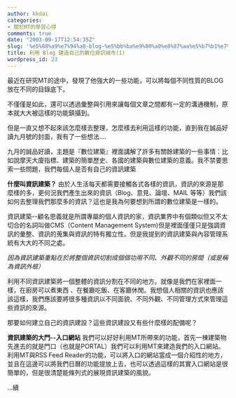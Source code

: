 ```yaml
---
author: kkdai
categories:
- 關於MT的學習心得
comments: true
date: "2003-09-17T12:54:35Z"
slug: '%e5%88%a9%e7%94%a8-blog-%e5%bb%ba%e9%80%a0%e8%87%aa%e5%b7%b1%e7%9a%84%e6%95%b8%e4%bd%8d%e8%b3%87%e8%a8%8a%e5%9f%8e%e5%b8%821'
title: 利用 Blog 建造自己的數位資訊城市(1)
wordpress_id: 23
---
```


最近在研究MT的途中，發現了他強大的一些功能，可以將每個不同性質的BLOG放在不同的目錄底下。

不僅僅是如此，還可以透過彙整與引用來讓每個文章之間都有一定的溝通機制，原本就大大被這樣的功能鎮攝到。


但是一直又想不起來該怎麼樣去整理，怎麼樣去利用這樣的功能，直到我在誠品好讀九月號的封面，我有了一些想法....
<!--more-->
九月的誠品好讀，主題是『數位建築』裡面講解了許多有關餘建築的一些事情：比如說摩天大廈指標、建築的簡單歷史、各國的建築與數位建築的意義。我不禁要思索一些問題，我們每個人是否有自己的資訊建築


**什麼叫資訊建築？**
由於人生活每天都需要接觸各式各樣的資訊，資訊的來源是那麼樣的多，更何況我們產生出來的資訊（Blog、意見、論壇、MAIL  等等）我們該如何去整理我們那麼多的資訊？這也是我為何要想到所謂的數位建築是一樣的。

資訊建築--顧名思義就是所謂專屬的個人資訊的家，資訊業界中有個類似但又不太切合的名詞叫做CMS（Content Management System)但是裡面僅僅只是強調資訊的彙整、資訊的蒐集與資訊的特有獨立性。但是我提到的資訊建築與內容管理系統有大大的不同之處。

_因為資訊建築重點在於將整個資訊切割成個個功用不同、外觀不同的房間（或是稱為資訊外框）_

利用不同資訊建築將一個整體的資訊分割在不同的地方。就像是我們在家裡面一樣，在廚房可以煮東西 、在餐廳吃飯、在客廳休閒。我想個人相關的資訊也應該該這樣，我們應該要將很多種資訊以不同面貌、不同外觀、不同管理方式來管理這些資訊的來源。

那要如何建立自己的資訊建設？這些資訊建設又有些什麼樣的配備呢？


**資訊建築的大門--入口網站**
我們可以好好利用MT所帶來的功能，首先一棟建築物先進去的就是門口（也就是PORTAL）我們可以利用MT來建造我們的入口網站。利用MT與RSS Feed Reader的功能，可以將入口的網站當成一個介紹性的地方，並且在這邊可以將我們日曆的功能提放上去，也可以透過這樣的其實入口網站是很簡單的，但是很清楚能條列式的展現資訊建築的風貌。

...續
